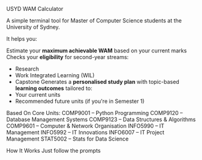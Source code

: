 USYD WAM Calculator

A simple terminal tool for Master of Computer Science students at the University of Sydney.

It helps you:

Estimate your **maximum achievable WAM** based on your current marks
Checks your **eligibility** for second-year streams:
  - Research  
  - Work Integrated Learning (WIL)  
  - Capstone
Generates a **personalised study plan** with topic-based **learning outcomes** tailored to:  
  - Your current units  
  - Recommended future units (if you're in Semester 1)

Based On Core Units:
COMP9001 – Python Programming
COMP9120 – Database Management Systems
COMP9123 – Data Structures & Algorithms
COMP9601 – Computer & Network Organisation
INFO5990 – IT Management
INFO5992 – IT Innovations
INFO6007 – IT Project Management
STAT5002 – Stats for Data Science

How It Works
Just follow the prompts
